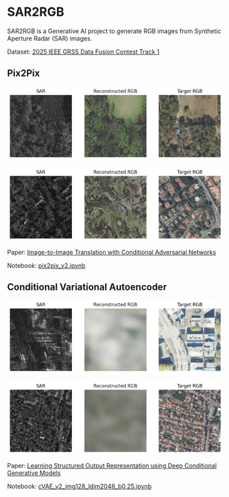 # SAR2RGB

SAR2RGB is a Generative AI project to generate RGB images from Synthetic Aperture Radar (SAR) images.

Dataset: [2025 IEEE GRSS Data Fusion Contest Track 1](https://www.grss-ieee.org/technical-committees/image-analysis-and-data-fusion/?tab=data-fusion-contest)

## Pix2Pix

![pix2pix_1](https://github.com/canmike/sar2rgb/blob/main/figures/pix2pix_1.png)

![pix2pix_2](https://github.com/canmike/sar2rgb/blob/main/figures/pix2pix_2.png)

Paper: [Image-to-Image Translation with Conditional Adversarial Networks](https://arxiv.org/abs/1611.07004)

Notebook: [pix2pix_v2.ipynb](https://github.com/canmike/sar2rgb/blob/main/notebooks/pix2pix_v2.ipynb)

## Conditional Variational Autoencoder

![cVAE_1](https://github.com/canmike/sar2rgb/blob/main/figures/cVAE_1.png)

![cVAE_2](https://github.com/canmike/sar2rgb/blob/main/figures/cVAE_2.png)

Paper: [Learning Structured Output Representation using Deep Conditional Generative Models](https://papers.nips.cc/paper_files/paper/2015/hash/8d55a249e6baa5c06772297520da2051-Abstract.html)

Notebook: [cVAE_v2_img128_ldim2048_b0.25.ipynb](https://github.com/canmike/sar2rgb/blob/main/notebooks/cVAE_v2_img128_ldim2048_b0.25.ipynb)
